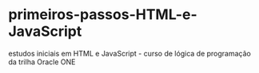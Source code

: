 # primeiros-passos-HTML-e-JavaScript
 estudos iniciais em HTML e JavaScript - curso de lógica de programação da trilha Oracle ONE
